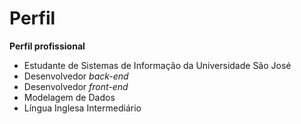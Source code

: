# Perfil
**Perfil profissional**

- Estudante de Sistemas de Informação da Universidade São José
- Desenvolvedor *back-end*
- Desenvolvedor *front-end*
- Modelagem de Dados
- Língua Inglesa Intermediário
